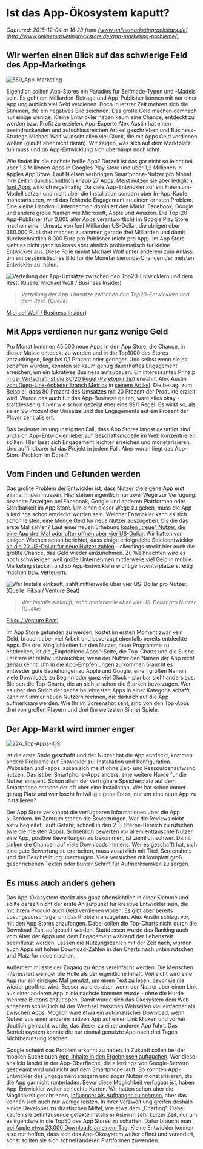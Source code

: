 # Ist das App-Ökosystem kaputt?

_Captured: 2015-12-04 at 16:29 from [www.onlinemarketingrockstars.de](http://www.onlinemarketingrockstars.de/app-marketing-probleme/)_

## Wir werfen einen Blick auf das schwierige Feld des App-Marketings

![550_App-Marketing](http://www.onlinemarketingrockstars.de/wp-content/uploads/2015/12/550_App-Marketing.gif)

Eigentlich sollten App-Stores ein Paradies fur Selfmade-Typen und -Madels sein. Es geht um Milliarden-Betrage und App-Publisher konnen mit nur einer App unglaublich viel Geld verdienen. Doch in letzter Zeit mehren sich die Stimmen, die ein negatives Bild zeichnen. Das große Geld machen demnach nur einige wenige. Kleine Entwickler haben kaum eine Chance, entdeckt zu werden bzw. Profit zu erzielen. App-Experte Alex Austin hat einen beeindruckenden und aufschlussreichen Artikel geschrieben und Business-Stratege Michael Wolf wunscht allen viel Gluck, die mit Apps Geld verdienen wollen (glaubt aber nicht daran). Wir zeigen, was sich auf dem Marktplatz tun muss und ob App-Entwicklung sich uberhaupt noch lohnt.

Wie findet Ihr die nachste heiße App? Derzeit ist das gar nicht so leicht bei uber 1,3 Millionen Apps in Googles Play Store und uber 1,2 Millionen in Apples App Store. Laut Nielsen verbringen Smartphone-Nutzer pro Monat ihre Zeit in durchschnittlich knapp 27 Apps. Meist [nutzen sie aber lediglich funf Apps](http://marketingland.com/report-mobile-users-spend-80-percent-time-just-five-apps-116858) wirklich regelmaßig. Da viele App-Entwickler auf ein Freemium-Modell setzen und nicht uber die Installation sondern uber In-App-Kaufe monetarisieren, wird das fehlende Engagement zu einem ernsten Problem. Eine kleine Handvoll Unternehmen dominiert den Markt: Facebook, Google und andere große Namen wie Microsoft, Apple und Amazon. Die Top-20 App-Publisher (fur 0,005 aller Apps verantwortlich) im Google Play Store machen einen Umsatz von funf Milliarden US-Dollar, die ubrigen uber 380.000 Publisher machen zusammen gerade drei Milliarden und damit durchschnittlich 8.000 Euro pro Publisher (nicht pro App). Im App Store sieht es nicht ganz so krass aber ahnlich problematisch fur kleine Entwickler aus. Diese Folie nimmt Michael Wolf unter anderem zum Anlass, um ein pessimistisches Bild fur die Monetarisierungs-Chancen der meisten Entwickler zu malen.

![Verteilung der App-Umsätze zwischen den Top20-Entwicklern und dem Rest. \(Quelle: Michael Wolf / Business Insider\)](http://www.onlinemarketingrockstars.de/wp-content/uploads/2015/12/545_App-Probleme1.png)

> _Verteilung der App-Umsatze zwischen den Top20-Entwicklern und dem Rest. (Quelle:_

[Michael Wolf / Business Insider](http://www.businessinsider.com/michael-wolf-predicts-what-will-happen-in-the-tech-industry-in-2016-2015-10?IR=T))

## Mit Apps verdienen nur ganz wenige Geld

Pro Monat kommen 45.000 neue Apps in den App Store, die Chance, in dieser Masse entdeckt zu werden und in die Top1000 des Stores vorzudringen, liegt bei 0,1 Prozent oder geringer. Und selbst wenn sie es schaffen wurden, konnten sie kaum genug dauerhaftes Engagement erreichen, um ein lukratives Business aufzubauen. Ein interessantes Prinzip [in der Wirtschaft ist die 80/20 Regel (Paretoprinzip)](http://www.entrepreneurs-journey.com/397/80-20-rule-pareto-principle/) erwahnt Alex Austin [vom Deep-Link-Anbieter Branch Metrics](https://branch.io/) in [seinem Artikel](https://medium.com/swlh/mobile-app-developers-are-suffering-a5636c57d576#.thgvdkgf3). Die besagt zum Beispiel, dass 80 Prozent des Umsatzes mit 20 Prozent der Produkte erzielt wird. Wurde das auch fur das App-Business gelten, ware alles okay - stattdessen gilt hier wie schon gezeigt eher eine 99/1 Regel. Es wirkt so, als seien 99 Prozent der Umsatze und des Engagements auf ein Prozent der Player zentralisiert.

Das bedeutet im ungunstigsten Fall, dass App Stores langst gesattigt sind und sich App-Entwickler lieber auf Geschaftsmodelle im Web konzentrieren sollten. Hier lasst sich Engagement leichter erreichen und monetarisieren. Und auffindbarer ist das Projekt in jedem Fall. Aber woran liegt das App-Store-Problem im Detail?

## Vom Finden und Gefunden werden

Das großte Problem der Entwickler ist, dass Nutzer die eigene App erst einmal finden mussen. Hier stehen eigentlich nur zwei Wege zur Verfugung: bezahlte Anzeigen bei Facebook, Google und anderen Plattformen oder Sichtbarkeit im App Store. Um einen dieser Wege zu gehen, muss die App allerdings schon entdeckt worden sein. Welcher Entwickler kann es sich schon leisten, eine Menge Geld fur neue Nutzer auszugeben, bis die das erste Mal zahlen? Laut einer neuen Erhebung [kosten „treue" Nutzer, die eine App drei Mal oder ofter offnen uber vier US-Dollar](http://venturebeat.com/2015/10/29/user-acquisition-costs-climb-and-download-volumes-drop-in-september/). Wir hatten vor einigen Wochen schon berichtet, dass einige erfolgreiche Spieleentwickler [an die 20 US-Dollar fur neue Nutzer zahlen](http://www.onlinemarketingrockstars.de/appscotch-analyse-tool/) - allerdings steckt hier auch die großte Chance, das Geld wieder einzunehmen. Zu Weihnachten wird es noch schwieriger, weil große Unternehmen mittlerweile viel Geld in mobile Marketing stecken und so App-Entwicklern wichtige Inventarplatze streitig machen bzw. verteuern.

![Wer Installs einkauft, zahlt mittlerweile über vier US-Dollar pro Nutzer. \(Quelle: Fiksu / Venture Beat\)](http://www.onlinemarketingrockstars.de/wp-content/uploads/2015/12/545_Kosten-pro-Appnutzer.png)

> _Wer Installs einkauft, zahlt mittlerweile uber vier US-Dollar pro Nutzer. (Quelle:_

[Fiksu / Venture Beat](http://venturebeat.com/2015/10/29/user-acquisition-costs-climb-and-download-volumes-drop-in-september/))

Im App Store gefunden zu werden, kostet im ersten Moment zwar kein Geld, braucht aber viel Arbeit und bevorzugt ebenfalls bereits entdeckte Apps. Die drei Moglichkeiten fur den Nutzer, neue Programme zu entdecken, ist die „Empfohlene Apps"-Seite, die Top-Charts und die Suche. Letztere ist relativ unbrauchbar, wenn der Nutzer den Namen der App nicht genau kennt. Um in die App-Empfehlungen zu kommen braucht es entweder gute Beziehungen zu Apple und Google, einen großen Namen, viele Downloads zu Beginn oder ganz viel Gluck - planbar sieht anders aus. Bleiben die Top-Charts, die an sich ja schon die Starken bevorzugen. Wer es uber den Strich der sechs beliebtesten Apps in einer Kategorie schafft, kann mit immer neuen Nutzern rechnen, die dadurch auf die App aufmerksam werden. Wie Ihr im Screenshot seht, sind von den Top-Apps drei von großen Playern und drei (im weitesten Sinne) Spiele. 

## Der App-Markt wird immer enger

![224_Top-Apps-iOS](http://www.onlinemarketingrockstars.de/wp-content/uploads/2015/12/224_Top-Apps-iOS.png)

Ist die erste Stufe geschafft und der Nutzer hat die App entdeckt, kommen andere Probleme auf Entwickler zu: Installation und Konfiguration. Webseiten und -apps lassen sich meist ohne Zeit- und Ressourcenaufwand nutzen. Das ist bei Smartphone-Apps anders, eine weitere Hurde fur die Nutzer entsteht. Schon allein der verfugbare Speicherplatz auf dem Smartphone entscheidet oft uber eine Installation. Wer hat schon immer genug Platz und wer loscht freiwillig eigene Fotos, nur um eine neue App zu installieren?

Der App Store verknappt die verfugbaren Informationen uber die App außerdem. Im Zentrum stehen die Bewertungen. Wer die Reviews nicht aktiv begleitet, lauft Gefahr, schnell in den 2-3-Sterne-Bereich zu rutschen (wie die meisten Apps). Schließlich bewerten vor allem enttauschte Nutzer eine App, positive Bewertungen zu bekommen, ist ziemlich schwer. Damit sinken die Chancen auf viele Downloads immens. Wer es geschafft hat, sich eine gute Bewertung zu erarbeiten, muss zusatzlich mit Titel, Screenshots und der Beschreibung uberzeugen. Viele versuchen mit komplett groß geschriebenen Texten oder bunter Schrift fur Aufmerksamkeit zu sorgen.

## Es muss auch anders gehen

Das App-Ökosystem steckt also ganz offensichtlich in einer Klemme und sollte derzeit nicht der erste Anlaufpunkt fur kreative Entwickler sein, die mit ihrem Produkt auch Geld verdienen wollen. Es gibt aber bereits Losungsvorschlage, um das Problem anzugehen. Alex Austin schlagt vor, mit den App Stores anzufangen. Dabei sollen die Top-Charts nicht durch die Download-Zahl aufgestellt werden. Stattdessen wurde das Ranking auch vom Alter der Apps und dem Engagement wahrend der Lebenszeit beeinflusst werden. Lassen die Nutzungszahlen mit der Zeit nach, wurden auch Apps mit hohen Download-Zahlen in den Charts nach unten rutschen und Platz fur neue machen.

Außerdem musste der Zugang zu Apps vereinfacht werden. Die Menschen interessiert weniger die Hulle als der eigentliche Inhalt. Vielleicht wird eine App nur ein einziges Mal genutzt, um einen Text zu lesen, bevor sie nie wieder geoffnet wird. Besser ware es aber, wenn der Nutzer uber einen Link aus einer anderen App in die nachste kommen wurde - ohne die Hurde mehrere Buttons anzutippen. Damit wurde sich das Ökosystem dem Web annahern schließlich ist der Wechsel zwischen Webseiten viel einfacher als zwischen Apps. Moglich ware etwa ein automatischer Download, wenn Nutzer aus einer anderen nativen App auf einen Link klicken und vorher deutlich gemacht wurde, das dieser zu einer anderen App fuhrt. Das Betriebssystem konnte die nur einmal genutzte App nach drei Tagen Nichtbenutzung loschen.

Google scheint das Problem erkannt zu haben. In Zukunft sollen bei der mobilen Suche auch [App-Inhalte in den Ergebnissen auftauchen](http://www.businessinsider.de/google-app-streaming-2015-11?r=US&IR=T). Wer diese anklickt landet in der App-Oberflache, die allerdings von Google-Servern gestreamt wird und nicht auf dem Smartphone lauft. So konnten App-Entwickler das Engagement steigern und sogar Nutzer monetarisieren, die die App gar nicht runterladen. Bevor diese Moglichkeit verfugbar ist, haben App-Entwickler weiter schlechte Karten. Wir hatten schon uber die Moglichkeit geschrieben, [Influencer als Aufhanger zu nehmen](http://www.onlinemarketingrockstars.de/mobile-marketing-mit-promis/), aber das konnen sich auch nur wenige leisten. In ihrer Verzweiflung greifen deshalb einige Developer zu drastischen Mittel, wie etwa dem „Charting". Dabei kaufen sie zehntausende gefakte Installs in Asien in sehr kurzer Zeit, nur um es irgendwie in die Top50 des App Stores zu schaffen. Dafur braucht man [bei Apple etwa 23.000 Downloads an einem Tag](http://arstechnica.com/gaming/2014/02/pay-to-rank-gaming-the-app-store-in-the-age-of-flappy-bird/). Kleine Entwickler konnen also nur hoffen, dass sich das App-Ökosystem weiter offnet und verandert, sonst sollten sie sich schnell anderen Plattformen zuwenden.
